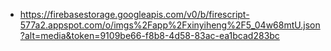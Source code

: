 - https://firebasestorage.googleapis.com/v0/b/firescript-577a2.appspot.com/o/imgs%2Fapp%2Fxinyiheng%2F5_04w68mtU.json?alt=media&token=9109be66-f8b8-4d58-83ac-ea1bcad283bc
